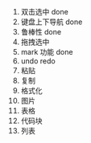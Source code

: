 1. 双击选中 done
2. 键盘上下导航 done
3. 鲁棒性 done
4. 拖拽选中 
5. mark 功能 done 
6. undo redo 
7. 粘贴 
8. 复制 
9. 格式化 
10. 图片 
12. 表格 
13. 代码块 
14. 列表 
